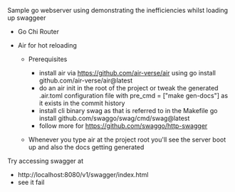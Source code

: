 Sample go webserver using demonstrating the inefficiencies whilst loading up swaggeer

- Go Chi Router
- Air for hot reloading

  - Prerequisites

    - install air via https://github.com/air-verse/air using go install github.com/air-verse/air@latest
    - do an air init in the root of the project or tweak the generated .air.toml configuration file with pre_cmd = ["make gen-docs"] as it exists in the commit history
    - install cli binary swag as that is referred to in the Makefile go install github.com/swaggo/swag/cmd/swag@latest
    - follow more for https://github.com/swaggo/http-swagger

  - Whenever you type air at the project root you'll see the server boot up and also the docs getting generated

Try accessing swagger at

- http://localhost:8080/v1/swagger/index.html
- see it fail
